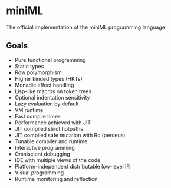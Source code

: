 # miniML

The official implementation of the miniML programming language

## Goals

- Pure functional programming
- Static types
- Row polymorphism
- Higher kinded types (HKTs)
- Monadic effect handling
- Lisp-like macros on token trees
- Optional indentation sensitivity
- Lazy evaluation by default
- VM runtime
- Fast compile times
- Performance achieved with JIT
- JIT compiled strict hotpaths
- JIT compiled safe mutation with Rc (perceus)
- Tunable compiler and runtime
- Interactive programming
- Omniscient debugging
- IDE with multiple views of the code
- Platform-independent distributable low-level IR
- Visual programming
- Runtime monitoring and reflection
